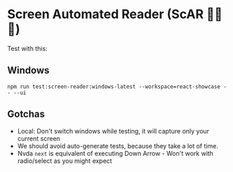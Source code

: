 # Screen Automated Reader (ScAR 🦁🔥💀)

Test with this:

## Windows

```shell
npm run test:screen-reader:windows-latest --workspace=react-showcase -- --ui
```

## Gotchas

-   Local: Don't switch windows while testing, it will capture only your current screen
-   We should avoid auto-generate tests, because they take a lot of time.
-   Nvda `next` is equivalent of executing Down Arrow - Won't work with radio/select as you might expect
